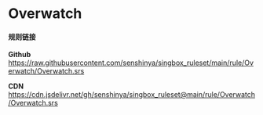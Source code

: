 # Overwatch

#### 规则链接

**Github**
https://raw.githubusercontent.com/senshinya/singbox_ruleset/main/rule/Overwatch/Overwatch.srs

**CDN**
https://cdn.jsdelivr.net/gh/senshinya/singbox_ruleset@main/rule/Overwatch/Overwatch.srs